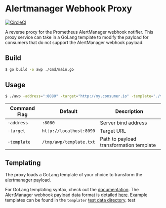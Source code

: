 # Alertmanager Webhook Proxy

[![CircleCI](https://circleci.com/gh/grafana/alertmanager-webhook-proxy/tree/main.svg?style=svg)](https://circleci.com/gh/grafana/alertmanager-webhook-proxy/tree/main)

A reverse proxy for the Prometheus AlertManager webhook notifier. This proxy service can take in a GoLang template to modify the payload for consumers that do not support the AlertManager webhook payload.

## Build

```sh
$ go build -o awp ./cmd/main.go
```

## Usage

```sh
$ ./awp -address=":8080" -target="http://my.consumer.io" -template="./template.txt"
```

| Command Flag | Default | Description |
| ------------ | ------- | ----------- |
| `-address`   | `:8080` | Server bind address |
| `-target`    | `http://localhost:8090` | Target URL |
| `-template`  | `/tmp/awp/template.txt` | Path to payload transformation template |

## Templating

The proxy loads a GoLang template of your choice to transform the alertmanager
payload.

For GoLang templating syntax, check out the [documentation](https://pkg.go.dev/text/template).
The AlertManager webhook payload data format is detailed [here](https://prometheus.io/docs/alerting/latest/configuration/#webhook_config).
Example templates can be found in the `templater` [test data directory](pkg/templater/testdata).
test
